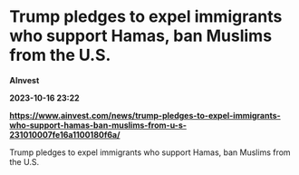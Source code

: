 # Trump pledges to expel immigrants who support Hamas, ban Muslims from the U.S.
**AInvest**

**2023-10-16 23:22**

**https://www.ainvest.com/news/trump-pledges-to-expel-immigrants-who-support-hamas-ban-muslims-from-u-s-231010007fe16a1100180f6a/**

Trump pledges to expel immigrants who support Hamas, ban Muslims from the U.S.
